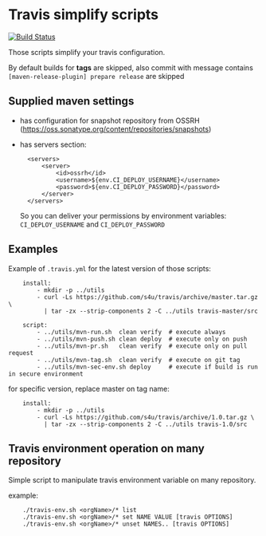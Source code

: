 # Travis simplify scripts
[![Build Status](https://travis-ci.com/s4u/travis.svg?branch=master)](https://travis-ci.com/s4u/travis)

Those scripts simplify your travis configuration.

By default builds for **tags** are skipped,
also commit with message contains `[maven-release-plugin] prepare release` are skipped

## Supplied maven settings

- has configuration for snapshot repository from OSSRH (https://oss.sonatype.org/content/repositories/snapshots)
- has servers section:

        <servers>
            <server>
                <id>ossrh</id>
                <username>${env.CI_DEPLOY_USERNAME}</username>
                <password>${env.CI_DEPLOY_PASSWORD}</password>
            </server>
        </servers>

    So you can deliver your permissions by environment variables:  `CI_DEPLOY_USERNAME` and `CI_DEPLOY_PASSWORD`

## Examples
Example of `.travis.yml` for the latest version of those scripts:

        install:
            - mkdir -p ../utils
            - curl -Ls https://github.com/s4u/travis/archive/master.tar.gz \
              | tar -zx --strip-components 2 -C ../utils travis-master/src

        script:
            - ../utils/mvn-run.sh  clean verify  # execute always
            - ../utils/mvn-push.sh clean deploy  # execute only on push
            - ../utils/mvn-pr.sh   clean verify  # execute only on pull request
            - ../utils/mvn-tag.sh  clean verify  # execute on git tag
            - ../utils/mvn-sec-env.sh deploy     # execute if build is run in secure environment

for specific version, replace master on tag name:

        install:
            - mkdir -p ../utils
            - curl -Ls https://github.com/s4u/travis/archive/1.0.tar.gz \
              | tar -zx --strip-components 2 -C ../utils travis-1.0/src

## Travis environment operation on many repository

Simple script to manipulate travis environment variable on many repository.

example:

        ./travis-env.sh <orgName>/* list
        ./travis-env.sh <orgName>/* set NAME VALUE [travis OPTIONS]
        ./travis-env.sh <orgName>/* unset NAMES.. [travis OPTIONS]
